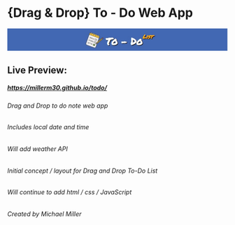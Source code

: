 # {Drag & Drop} To - Do Web App
![App Logo](images/todologo.jpg)
## Live Preview:
##### https://millerm30.github.io/todo/
###### Drag and Drop to do note web app
###### Includes local date and time
###### Will add weather API 
###### Initial concept / layout for Drag and Drop To-Do List 
###### Will continue to add html / css / JavaScript
###### Created by Michael Miller 
